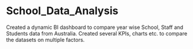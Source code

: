# School_Data_Analysis
Created a dynamic BI dashboard to compare year wise School, Staff and Students data from Australia. Created several KPIs, charts etc. to compare the datasets on multiple factors.
